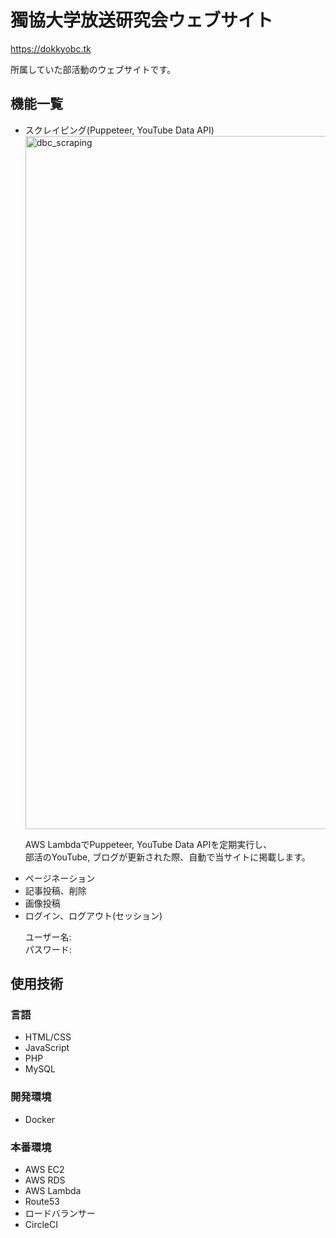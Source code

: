 <h1>獨協大学放送研究会ウェブサイト</h1>

  <a target="_blank">https://dokkyobc.tk<br></a>
 <p>
  所属していた部活動のウェブサイトです。
</p>

<h2>機能一覧</h2>

<ul>
  <li>スクレイピング(Puppeteer, YouTube Data API)</li>
  <img width="1109" alt="dbc_scraping" src="https://user-images.githubusercontent.com/67939683/103884245-a2adc580-5121-11eb-9b44-3bf01fe3ac73.png">
  <p>
    AWS LambdaでPuppeteer, YouTube Data APIを定期実行し、<br>
    部活のYouTube, ブログが更新された際、自動で当サイトに掲載します。
  </p>
  <li>ページネーション</li>
  <li>記事投稿、削除</li>
  <li>画像投稿</li>
  <li>ログイン、ログアウト(セッション)</li>
  <p>
    ユーザー名:<br>
    パスワード:
  </p>
</ul>

<h2>使用技術</h2>

<h3>言語</h3>
<ul>
  <li>HTML/CSS</li>
  <li>JavaScript</li>
  <li>PHP</li>
  <li>MySQL</li>
</ul>


<h3>開発環境</h3>
<ul>
  <li>Docker</li>
</ul>


<h3>本番環境</h3>
<ul>
  <li>AWS EC2</li>
  <li>AWS RDS</li>
  <li>AWS Lambda</li>
  <li>Route53</li>
  <li>ロードバランサー</li>
  <li>CircleCI</li>
</ul>
